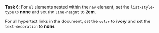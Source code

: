 **Task 6**: For `ul` elements nested within the `nav` element, set the `list-style-type` to **none** and set the `line-height` to **2em**.

For all hypertext links in the document, set the `color` to **ivory** and set the `text-decoration` to **none**.
